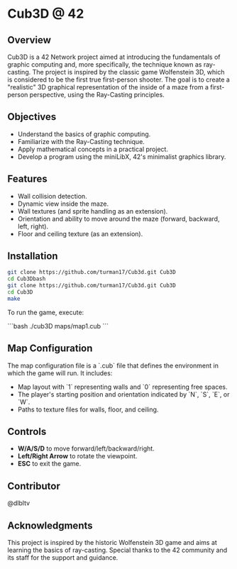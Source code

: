 
# Cub3D @ 42

## Overview

Cub3D is a 42 Network project aimed at introducing the fundamentals of graphic computing and, more specifically, the technique known as ray-casting. The project is inspired by the classic game Wolfenstein 3D, which is considered to be the first true first-person shooter. The goal is to create a "realistic" 3D graphical representation of the inside of a maze from a first-person perspective, using the Ray-Casting principles.

## Objectives

- Understand the basics of graphic computing.
- Familiarize with the Ray-Casting technique.
- Apply mathematical concepts in a practical project.
- Develop a program using the miniLibX, 42's minimalist graphics library.

## Features

- Wall collision detection.
- Dynamic view inside the maze.
- Wall textures (and sprite handling as an extension).
- Orientation and ability to move around the maze (forward, backward, left, right).
- Floor and ceiling texture (as an extension).

## Installation

```bash
git clone https://github.com/turman17/Cub3d.git Cub3D
cd Cub3Dbash
git clone https://github.com/turman17/Cub3d.git Cub3D
cd Cub3D
make
```

To run the game, execute:

\`\`\`bash
./cub3D maps/map1.cub
\`\`\`

## Map Configuration

The map configuration file is a \`.cub\` file that defines the environment in which the game will run. It includes:

- Map layout with \`1\` representing walls and \`0\` representing free spaces.
- The player's starting position and orientation indicated by \`N\`, \`S\`, \`E\`, or \`W\`.
- Paths to texture files for walls, floor, and ceiling.

## Controls

- **W/A/S/D** to move forward/left/backward/right.
- **Left/Right Arrow** to rotate the viewpoint.
- **ESC** to exit the game.

## Contributor

@dlbltv

## Acknowledgments

This project is inspired by the historic Wolfenstein 3D game and aims at learning the basics of ray-casting. Special thanks to the 42 community and its staff for the support and guidance.
